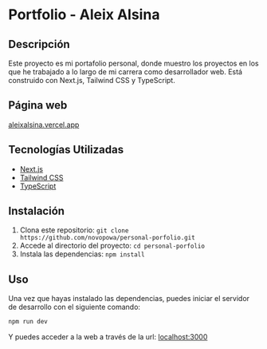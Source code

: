 # Portfolio - Aleix Alsina

## Descripción

Este proyecto es mi portafolio personal, donde muestro los proyectos en los que he trabajado a lo largo de mi carrera como desarrollador web. Está construido con Next.js, Tailwind CSS y TypeScript.

## Página web

[aleixalsina.vercel.app](https://aleixalsina.vercel.app)

## Tecnologías Utilizadas

- [Next.js](https://nextjs.org/)
- [Tailwind CSS](https://tailwindcss.com/)
- [TypeScript](https://www.typescriptlang.org/)

## Instalación

1. Clona este repositorio: `git clone https://github.com/novopowa/personal-porfolio.git`
2. Accede al directorio del proyecto: `cd personal-porfolio`
3. Instala las dependencias: `npm install`

## Uso

Una vez que hayas instalado las dependencias, puedes iniciar el servidor de desarrollo con el siguiente comando:

```bash
npm run dev
```

Y puedes acceder a la web a través de la url: [localhost:3000](http://localhost:3000)
